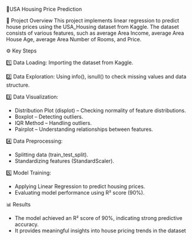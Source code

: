 🏡USA Housing Price Prediction 

📌 Project Overview
  This project implements linear regression to predict house prices using the USA_Housing dataset from Kaggle. The dataset consists of various features, such as average Area      Income, average Area House Age, average Area Number of Rooms, and Price.
  
⚙️ Key Steps

  1️⃣ Data Loading: Importing the dataset from Kaggle.
    
  2️⃣ Data Exploration: Using info(), isnull() to check missing values and data structure.
    
  3️⃣ Data Visualization:
  - Distribution Plot (displot) – Checking normality of feature distributions.
  - Boxplot – Detecting outliers.
  - IQR Method – Handling outliers.
  - Pairplot – Understanding relationships between features.
    
4️⃣ Data Preprocessing:
  - Splitting data (train_test_split).
  - Standardizing features (StandardScaler).
    
5️⃣ Model Training:
  - Applying Linear Regression to predict housing prices.
  - Evaluating model performance using R² score (90%).
    
📊 Results
  - The model achieved an R² score of 90%, indicating strong predictive accuracy.
  - It provides meaningful insights into house pricing trends in the dataset
